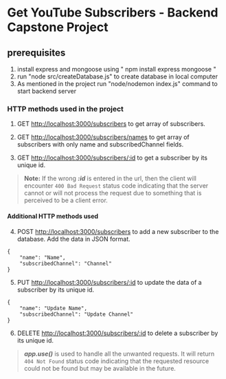 # Get YouTube Subscribers - Backend Capstone Project
## prerequisites
<ol>
<li>install express and mongoose using " npm install express mongoose " </li>
<li>run "node src/createDatabase.js" to create database in local computer</li>
<li>As mentioned in the project run "node/nodemon index.js" command to start backend server</li>
</ol>

### HTTP methods used in the project
1. GET [http://localhost:3000/subscribers](http://localhost:3000/subscribers) to get array of subscribers.

2. GET [http://localhost:3000/subscribers/names](http://localhost:3000/subscribers/names) to get array of subscribers with only name and subscribedChannel fields.

3. GET [http://localhost:3000/subscribers/:id](http://localhost:3000/subscribers/:id) to get a subscriber by its unique id.
> **Note:** If the wrong ***:id*** is entered in the url, then the client will encounter ```400 Bad Request``` status code indicating that the server 
cannot or will not process the request due to something that is perceived to be a client error.

<h4> Additional HTTP methods used </h4>

4. POST [http://localhost:3000/subscribers](http://localhost:3000/subscribers) to add a new subscriber to the database. Add the data in JSON format.
```
{
    "name": "Name",
    "subscribedChannel": "Channel"
}
```

5. PUT [http://localhost:3000/subscribers/:id](http://localhost:3000/subscribers/:id) to update the data of a subscriber by its unique id.
```
{
    "name": "Update Name",
    "subscribedChannel": "Update Channel"
}
```

6. DELETE [http://localhost:3000/subscribers/:id](http://localhost:3000/subscribers/:id) to delete a subscriber by its unique id.

> ***app.use()*** is used to handle all the unwanted requests. It will return ```404 Not Found``` status code indicating that the requested
resource could not be found but may be available in the future.
